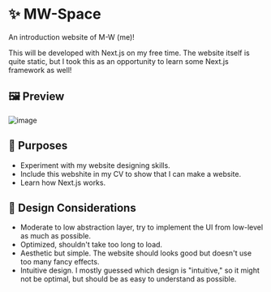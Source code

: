 # ✨ MW-Space
An introduction website of M-W (me)!

This will be developed with Next.js on my free time. The website itself is quite static, but I took this as an opportunity to learn some Next.js framework as well!

## 🖼️ Preview
![image](https://github.com/user-attachments/assets/92a38e90-3c0b-4566-953e-1117b31640f4)


## 🎯 Purposes
* Experiment with my website designing skills.
* Include this webshite in my CV to show that I can make a website.
* Learn how Next.js works.

## 🤔 Design Considerations
* Moderate to low abstraction layer, try to implement the UI from low-level as much as possible.
* Optimized, shouldn't take too long to load.
* Aesthetic but simple. The website should looks good but doesn't use too many fancy effects.
* Intuitive design. I mostly guessed which design is "intuitive," so it might not be optimal, but should be as easy to understand as possible.  
